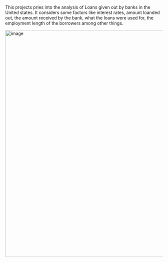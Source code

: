 This projects pries into the analysis of Loans given out by banks in the United states. It considers some factors like interest rates, amount loanded out, the amount received by the bank, what the loans were used for, the employment length of the borrowers among other things. 

<img width="726" alt="image" src="https://github.com/Pakabudu/Bank-Loan-Analysis/assets/56482660/fe493ad9-8cf9-4b43-8b3b-2b6d92fee302">
